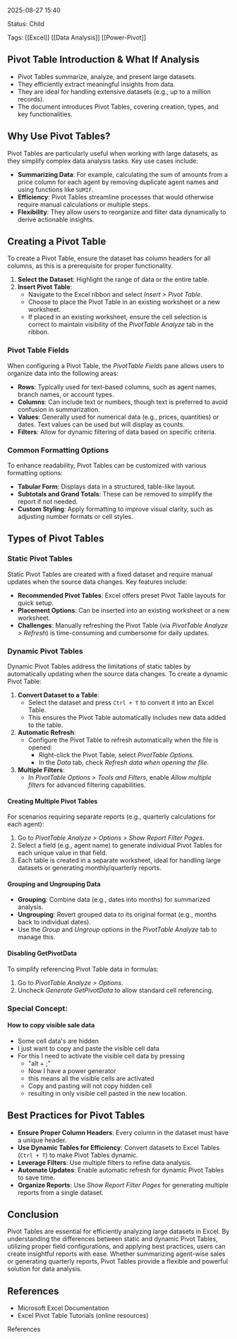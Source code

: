 2025-08-27 15:40

Status: Child

Tags: [[Excel]] [[Data Analysis]] [[Power-Pivot]]


## Pivot Table Introduction & What If Analysis

*   Pivot Tables summarize, analyze, and present large datasets.
*   They efficiently extract meaningful insights from data.
*   They are ideal for handling extensive datasets (e.g., up to a million records).
*   The document introduces Pivot Tables, covering creation, types, and key functionalities.

## Why Use Pivot Tables?

Pivot Tables are particularly useful when working with large datasets, as they simplify complex data analysis tasks. Key use cases include:

- **Summarizing Data**: For example, calculating the sum of amounts from a price column for each agent by removing duplicate agent names and using functions like `SUMIF`.
- **Efficiency**: Pivot Tables streamline processes that would otherwise require manual calculations or multiple steps.
- **Flexibility**: They allow users to reorganize and filter data dynamically to derive actionable insights.

## Creating a Pivot Table

To create a Pivot Table, ensure the dataset has column headers for all columns, as this is a prerequisite for proper functionality.

1. **Select the Dataset**: Highlight the range of data or the entire table.
2. **Insert Pivot Table**:
    - Navigate to the Excel ribbon and select _Insert > Pivot Table_.
    - Choose to place the Pivot Table in an existing worksheet or a new worksheet.
    - If placed in an existing worksheet, ensure the cell selection is correct to maintain visibility of the _PivotTable Analyze_ tab in the ribbon.

### Pivot Table Fields

When configuring a Pivot Table, the _PivotTable Fields_ pane allows users to organize data into the following areas:

- **Rows**: Typically used for text-based columns, such as agent names, branch names, or account types.
- **Columns**: Can include text or numbers, though text is preferred to avoid confusion in summarization.
- **Values**: Generally used for numerical data (e.g., prices, quantities) or dates. Text values can be used but will display as counts.
- **Filters**: Allow for dynamic filtering of data based on specific criteria.

### Common Formatting Options

To enhance readability, Pivot Tables can be customized with various formatting options:

- **Tabular Form**: Displays data in a structured, table-like layout.
- **Subtotals and Grand Totals**: These can be removed to simplify the report if not needed.
- **Custom Styling**: Apply formatting to improve visual clarity, such as adjusting number formats or cell styles.

## Types of Pivot Tables

### Static Pivot Tables

Static Pivot Tables are created with a fixed dataset and require manual updates when the source data changes. Key features include:

- **Recommended Pivot Tables**: Excel offers preset Pivot Table layouts for quick setup.
- **Placement Options**: Can be inserted into an existing worksheet or a new worksheet.
- **Challenges**: Manually refreshing the Pivot Table (via _PivotTable Analyze > Refresh_) is time-consuming and cumbersome for daily updates.

### Dynamic Pivot Tables

Dynamic Pivot Tables address the limitations of static tables by automatically updating when the source data changes. To create a dynamic Pivot Table:

1. **Convert Dataset to a Table**:
    - Select the dataset and press `Ctrl + T` to convert it into an Excel Table.
    - This ensures the Pivot Table automatically includes new data added to the table.
2. **Automatic Refresh**:
    - Configure the Pivot Table to refresh automatically when the file is opened:
        - Right-click the Pivot Table, select _PivotTable Options_.
        - In the _Data_ tab, check _Refresh data when opening the file_.
3. **Multiple Filters**:
    - In _PivotTable Options > Tools and Filters_, enable _Allow multiple filters_ for advanced filtering capabilities.

#### Creating Multiple Pivot Tables

For scenarios requiring separate reports (e.g., quarterly calculations for each agent):

1. Go to _PivotTable Analyze > Options > Show Report Filter Pages_.
2. Select a field (e.g., agent name) to generate individual Pivot Tables for each unique value in that field.
3. Each table is created in a separate worksheet, ideal for handling large datasets or generating monthly/quarterly reports.

#### Grouping and Ungrouping Data

- **Grouping**: Combine data (e.g., dates into months) for summarized analysis.
- **Ungrouping**: Revert grouped data to its original format (e.g., months back to individual dates).
- Use the _Group_ and _Ungroup_ options in the _PivotTable Analyze_ tab to manage this.

#### Disabling GetPivotData

To simplify referencing Pivot Table data in formulas:

1. Go to _PivotTable Analyze > Options_.
2. Uncheck _Generate GetPivotData_ to allow standard cell referencing.

### Special Concept: 
#### How to copy visible sale data
- Some cell data's are hidden
- I just want to copy and paste the visible cell data
- For this I need to activate the visible cell data by pressing
	- "alt + ;" 
	- Now I have a power generator 
	- this means all the visible cells are activated
	- Copy and pasting will not copy hidden cell
	- resulting in only visible cell pasted in the new location.
## Best Practices for Pivot Tables

- **Ensure Proper Column Headers**: Every column in the dataset must have a unique header.
- **Use Dynamic Tables for Efficiency**: Convert datasets to Excel Tables (`Ctrl + T`) to make Pivot Tables dynamic.
- **Leverage Filters**: Use multiple filters to refine data analysis.
- **Automate Updates**: Enable automatic refresh for dynamic Pivot Tables to save time.
- **Organize Reports**: Use _Show Report Filter Pages_ for generating multiple reports from a single dataset.

## Conclusion

Pivot Tables are essential for efficiently analyzing large datasets in Excel. By understanding the differences between static and dynamic Pivot Tables, utilizing proper field configurations, and applying best practices, users can create insightful reports with ease. Whether summarizing agent-wise sales or generating quarterly reports, Pivot Tables provide a flexible and powerful solution for data analysis.

## References

- Microsoft Excel Documentation
- Excel Pivot Table Tutorials (online resources)


References